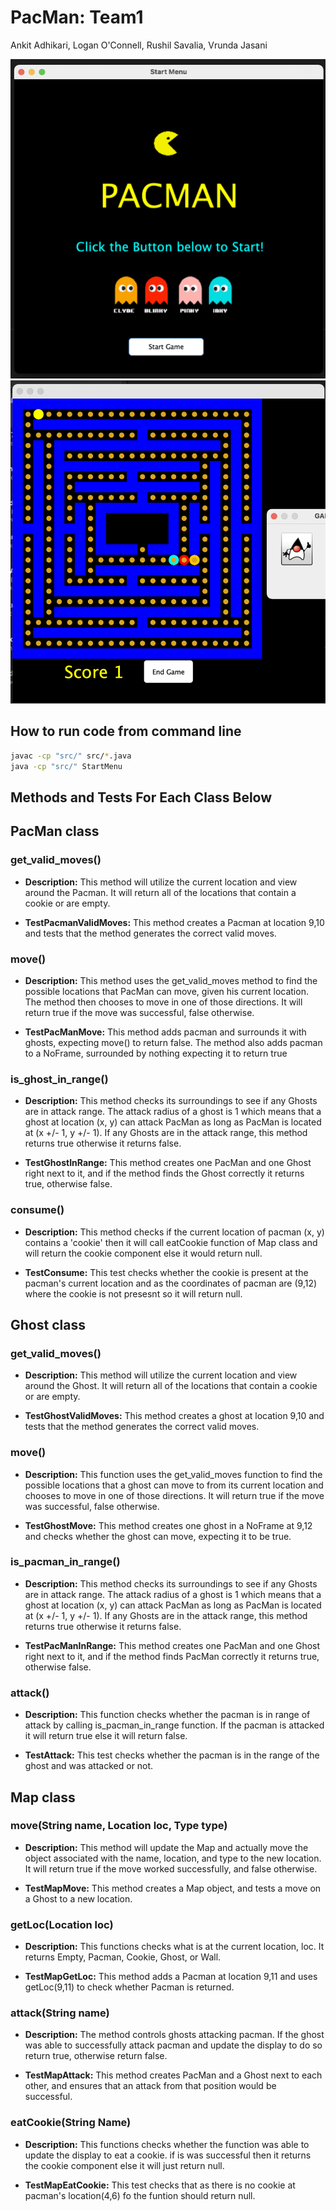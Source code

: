 # PacMan: Team1

Ankit Adhikari, Logan O'Connell, Rushil Savalia, Vrunda Jasani

![](https://raw.githubusercontent.com/cmsc389T-spring22/Team1/main/Projects/P3/IMG_7342.png)
![](https://github.com/cmsc389T-spring22/Team1/blob/main/Projects/P3/IMG_9921.png)

## How to run code from command line
```bash
javac -cp "src/" src/*.java
java -cp "src/" StartMenu
```

## Methods and Tests For Each Class Below

## PacMan class

### get_valid_moves()
* **Description:** This method will utilize the current location and view around the Pacman. It will return all of the locations that contain a cookie or are empty. 

* **TestPacmanValidMoves:** This method creates a Pacman at location 9,10 and tests that the method generates the correct valid moves.



### move()
* **Description:** This method uses the get_valid_moves method to find the possible locations that PacMan can move, given his current location. The method then chooses to move in one of those directions. It will return true if the move was successful, false otherwise.

* **TestPacManMove:** This method adds pacman and surrounds it with ghosts, expecting move() to return false. The method also adds pacman to a NoFrame, surrounded by nothing expecting it to return true



### is_ghost_in_range()

* **Description:** This method checks its surroundings to see if any Ghosts are in attack range. The attack radius of a ghost is 1 which means that a ghost at location (x, y) can attack PacMan as long as PacMan is located at (x +/- 1, y +/- 1). If any Ghosts are in the attack range, this method returns true otherwise it returns false.

* **TestGhostInRange:** This method creates one PacMan and one Ghost right next to it, and if the method finds the Ghost correctly it returns true, otherwise false.


### consume()

* **Description:** This method checks if the current location of pacman (x, y) contains a 'cookie' then it will call eatCookie function of Map class and will return the cookie component else it would return null.


* **TestConsume:** This test checks whether the cookie is present at the pacman's current location and as the coordinates of pacman are (9,12) where the cookie is not presesnt so it will return null.



## Ghost class

### get_valid_moves()
* **Description:** This method will utilize the current location and view around the Ghost. It will return all of the locations that contain a cookie or are empty. 

* **TestGhostValidMoves:** This method creates a ghost at location 9,10 and tests that the method generates the correct valid moves.

### move()

* **Description:** This function uses the get_valid_moves function to find the possible locations that a ghost can move to from its current location and chooses to move in one of those directions. It will return true if the move was successful, false otherwise.

* **TestGhostMove:** This method creates one ghost in a NoFrame at 9,12 and checks whether the ghost can move, expecting it to be true.


### is_pacman_in_range()

* **Description:** This method checks its surroundings to see if any Ghosts are in attack range. The attack radius of a ghost is 1 which means that a ghost at location (x, y) can attack PacMan as long as PacMan is located at (x +/- 1, y +/- 1). If any Ghosts are in the attack range, this method returns true otherwise it returns false.

* **TestPacManInRange:** This method creates one PacMan and one Ghost right next to it, and if the method finds PacMan correctly it returns true, otherwise false.



### attack()

* **Description:** This function checks whether the pacman is in range of attack by calling is_pacman_in_range function. If the pacman is attacked it will return true else it will return false.


* **TestAttack:** This test checks whether the pacman is in the range of the ghost and was attacked or not.


## Map class

### move(String name, Location loc, Type type)
* **Description:** This method will update the Map and actually move the object associated with the name, location, and type to the new location. It will return true if the move worked successfully, and false otherwise.

* **TestMapMove:** This method creates a Map object, and tests a move on a Ghost to a new location.

### getLoc(Location loc)
* **Description:** This functions checks what is at the current location, loc. It returns Empty, Pacman, Cookie, Ghost, or Wall.

* **TestMapGetLoc:** This method adds a Pacman at location 9,11 and uses getLoc(9,11) to check whether Pacman is returned. 

### attack(String name)

* **Description:** The method controls ghosts attacking pacman. If the ghost was able to successfully attack pacman and update the display to do so return true, otherwise return false.

* **TestMapAttack:** This method creates PacMan and a Ghost next to each other, and ensures that an attack from that position would be successful.

### eatCookie(String Name)

* **Description:** This functions checks whether the function was able to update the display to eat a cookie. if is was successful then it returns the cookie component else it will just return null.

* **TestMapEatCookie:** This test checks that as there is no cookie at pacman's location(4,6) fo the funtion should return null.
